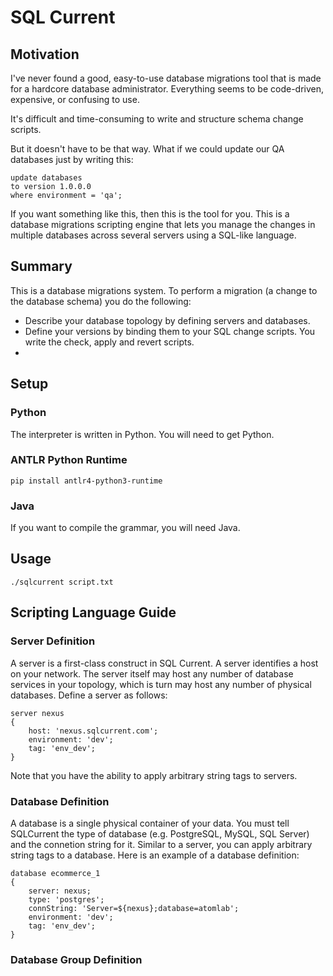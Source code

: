 # SQL Current

## Motivation

I've never found a good, easy-to-use database migrations tool that is made for a hardcore database administrator.  Everything seems to be code-driven, expensive, or confusing to use.

It's difficult and time-consuming to write and structure schema change scripts.

But it doesn't have to be that way.  What if we could update our QA databases just by writing this:

	update databases
	to version 1.0.0.0
	where environment = 'qa';

If you want something like this, then this is the tool for you.  This is a database migrations scripting engine that lets you manage the changes in multiple databases across several servers using a SQL-like language.

## Summary

This is a database migrations system.  To perform a migration (a change to the database schema) you do the following:
* Describe your database topology by defining servers and databases.
* Define your versions by binding them to your SQL change scripts.  You write the check, apply and revert scripts.
* 


## Setup

### Python

The interpreter is written in Python.  You will need to get Python.

### ANTLR Python Runtime

	pip install antlr4-python3-runtime

### Java

If you want to compile the grammar, you will need Java.

## Usage

	./sqlcurrent script.txt

## Scripting Language Guide

### Server Definition

A server is a first-class construct in SQL Current.  A server identifies a host on your network.  The server itself may host any number of database services in your topology, which is turn may host any number of physical databases.  Define a server as follows:

	server nexus
	{
		host: 'nexus.sqlcurrent.com';
		environment: 'dev';
		tag: 'env_dev';
	}

Note that you have the ability to apply arbitrary string tags to servers.

### Database Definition

A database is a single physical container of your data.  You must tell SQLCurrent the type of database (e.g. PostgreSQL, MySQL, SQL Server) and the connetion string for it.  Similar to a server, you can apply arbitrary string tags to a database.  Here is an example of a database definition:

	database ecommerce_1
	{
		server: nexus;
		type: 'postgres';
		connString: 'Server=${nexus};database=atomlab';
		environment: 'dev';
		tag: 'env_dev';
	} 


### Database Group Definition
